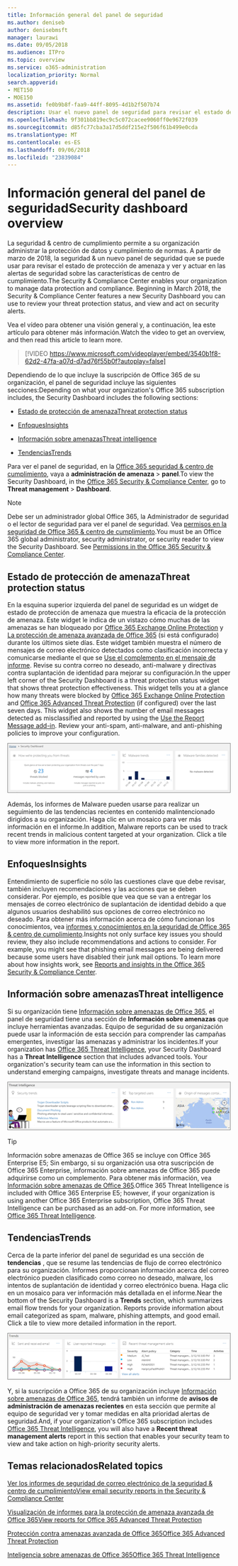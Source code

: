 ```yaml
---
title: Información general del panel de seguridad
ms.author: deniseb
author: denisebmsft
manager: laurawi
ms.date: 09/05/2018
ms.audience: ITPro
ms.topic: overview
ms.service: o365-administration
localization_priority: Normal
search.appverid:
- MET150
- MOE150
ms.assetid: fe0b9b8f-faa9-44ff-8095-4d1b2f507b74
description: Usar el nuevo panel de seguridad para revisar el estado de protección de amenaza de Office 365 y ver y actuar en las alertas de seguridad.
ms.openlocfilehash: 9f301bb819ec9c5c072cacee9060ff0e9672f039
ms.sourcegitcommit: d85fc77cba3a17d5ddf215e2f506f61b499e0cda
ms.translationtype: MT
ms.contentlocale: es-ES
ms.lasthandoff: 09/06/2018
ms.locfileid: "23839084"
---
```

# <a name="security-dashboard-overview"></a><span data-ttu-id="c383d-103">Información general del panel de seguridad</span><span class="sxs-lookup"><span data-stu-id="c383d-103">Security dashboard overview</span></span>

<span data-ttu-id="c383d-p101">La seguridad &amp; centro de cumplimiento permite a su organización administrar la protección de datos y cumplimiento de normas. A partir de marzo de 2018, la seguridad &amp; un nuevo panel de seguridad que se puede usar para revisar el estado de protección de amenaza y ver y actuar en las alertas de seguridad sobre las características de centro de cumplimiento.</span><span class="sxs-lookup"><span data-stu-id="c383d-p101">The Security &amp; Compliance Center enables your organization to manage data protection and compliance. Beginning in March 2018, the Security &amp; Compliance Center features a new Security Dashboard you can use to review your threat protection status, and view and act on security alerts.</span></span> 
  
<span data-ttu-id="c383d-106">Vea el vídeo para obtener una visión general y, a continuación, lea este artículo para obtener más información.</span><span class="sxs-lookup"><span data-stu-id="c383d-106">Watch the video to get an overview, and then read this article to learn more.</span></span>
  
> [!VIDEO https://www.microsoft.com/videoplayer/embed/3540b1f8-62d2-47fa-a07d-d7ad76f55b0f?autoplay=false]
  
<span data-ttu-id="c383d-107">Dependiendo de lo que incluye la suscripción de Office 365 de su organización, el panel de seguridad incluye las siguientes secciones:</span><span class="sxs-lookup"><span data-stu-id="c383d-107">Depending on what your organization's Office 365 subscription includes, the Security Dashboard includes the following sections:</span></span>
  
- [<span data-ttu-id="c383d-108">Estado de protección de amenaza</span><span class="sxs-lookup"><span data-stu-id="c383d-108">Threat protection status</span></span>](#threat-protection-status)
    
- [<span data-ttu-id="c383d-109">Enfoques</span><span class="sxs-lookup"><span data-stu-id="c383d-109">Insights</span></span>](#insights)
    
- [<span data-ttu-id="c383d-110">Información sobre amenazas</span><span class="sxs-lookup"><span data-stu-id="c383d-110">Threat intelligence</span></span>](#threat-intelligence)
    
- [<span data-ttu-id="c383d-111">Tendencias</span><span class="sxs-lookup"><span data-stu-id="c383d-111">Trends</span></span>](#trends)
    
<span data-ttu-id="c383d-112">Para ver el panel de seguridad, en la [Office 365 seguridad &amp; centro de cumplimiento](go-to-the-securitycompliance-center.md), vaya a **administración de amenaza** \> **panel**.</span><span class="sxs-lookup"><span data-stu-id="c383d-112">To view the Security Dashboard, in the [Office 365 Security &amp; Compliance Center](go-to-the-securitycompliance-center.md), go to **Threat management** \> **Dashboard**.</span></span>
  
> [!NOTE]
> <span data-ttu-id="c383d-p102">Debe ser un administrador global Office 365, la Administrador de seguridad o el lector de seguridad para ver el panel de seguridad. Vea [permisos en la seguridad de Office 365 &amp; centro de cumplimiento](permissions-in-the-security-and-compliance-center.md).</span><span class="sxs-lookup"><span data-stu-id="c383d-p102">You must be an Office 365 global administrator, security administrator, or security reader to view the Security Dashboard. See [Permissions in the Office 365 Security &amp; Compliance Center](permissions-in-the-security-and-compliance-center.md).</span></span> 
  
## <a name="threat-protection-status"></a><span data-ttu-id="c383d-115">Estado de protección de amenaza</span><span class="sxs-lookup"><span data-stu-id="c383d-115">Threat protection status</span></span>

<span data-ttu-id="c383d-p103">En la esquina superior izquierda del panel de seguridad es un widget de estado de protección de amenaza que muestra la eficacia de la protección de amenaza. Este widget le indica de un vistazo cómo muchas de las amenazas se han bloqueado por [Office 365 Exchange Online Protection](anti-spam-protection.md) y [La protección de amenaza avanzada de Office 365](office-365-atp.md) (si está configurado) durante los últimos siete días. Este widget también muestra el número de mensajes de correo electrónico detectados como clasificación incorrecta y comunicarse mediante el que se [Use el complemento en el mensaje de informe](https://support.office.com/article/b5caa9f1-cdf3-4443-af8c-ff724ea719d2). Revise su contra correo no deseado, anti-malware y directivas contra suplantación de identidad para mejorar su configuración.</span><span class="sxs-lookup"><span data-stu-id="c383d-p103">In the upper left corner of the Security Dashboard is a threat protection status widget that shows threat protection effectiveness. This widget tells you at a glance how many threats were blocked by [Office 365 Exchange Online Protection](anti-spam-protection.md) and [Office 365 Advanced Threat Protection](office-365-atp.md) (if configured) over the last seven days. This widget also shows the number of email messages detected as misclassified and reported by using the [Use the Report Message add-in](https://support.office.com/article/b5caa9f1-cdf3-4443-af8c-ff724ea719d2). Review your anti-spam, anti-malware, and anti-phishing policies to improve your configuration.</span></span>
  
![Widgets de protección de amenaza en la parte superior del panel de seguridad](media/5c7c644e-6b01-4bf8-b991-f6ba0fdc5717.png)
  
<span data-ttu-id="c383d-p104">Además, los informes de Malware pueden usarse para realizar un seguimiento de las tendencias recientes en contenido malintencionado dirigidos a su organización. Haga clic en un mosaico para ver más información en el informe.</span><span class="sxs-lookup"><span data-stu-id="c383d-p104">In addition, Malware reports can be used to track recent trends in malicious content targeted at your organization. Click a tile to view more information in the report.</span></span>
  
## <a name="insights"></a><span data-ttu-id="c383d-123">Enfoques</span><span class="sxs-lookup"><span data-stu-id="c383d-123">Insights</span></span>

<span data-ttu-id="c383d-p105">Entendimiento de superficie no sólo las cuestiones clave que debe revisar, también incluyen recomendaciones y las acciones que se deben considerar. Por ejemplo, es posible que vea que se van a entregar los mensajes de correo electrónico de suplantación de identidad debido a que algunos usuarios deshabilitó sus opciones de correo electrónico no deseado. Para obtener más información acerca de cómo funcionan los conocimientos, vea [informes y conocimientos en la seguridad de Office 365 &amp; centro de cumplimiento](reports-and-insights-in-security-and-compliance.md).</span><span class="sxs-lookup"><span data-stu-id="c383d-p105">Insights not only surface key issues you should review, they also include recommendations and actions to consider. For example, you might see that phishing email messages are being delivered because some users have disabled their junk mail options. To learn more about how insights work, see [Reports and insights in the Office 365 Security &amp; Compliance Center](reports-and-insights-in-security-and-compliance.md).</span></span>
  
## <a name="threat-intelligence"></a><span data-ttu-id="c383d-127">Información sobre amenazas</span><span class="sxs-lookup"><span data-stu-id="c383d-127">Threat intelligence</span></span>

<span data-ttu-id="c383d-p106">Si su organización tiene [Información sobre amenazas de Office 365](office-365-ti.md), el panel de seguridad tiene una sección de **Información sobre amenazas** que incluye herramientas avanzadas. Equipo de seguridad de su organización puede usar la información de esta sección para comprender las campañas emergentes, investigar las amenazas y administrar los incidentes.</span><span class="sxs-lookup"><span data-stu-id="c383d-p106">If your organization has [Office 365 Threat Intelligence](office-365-ti.md), your Security Dashboard has a **Threat Intelligence** section that includes advanced tools. Your organization's security team can use the information in this section to understand emerging campaigns, investigate threats and manage incidents.</span></span> 
  
![Información sobre amenazas le ayudará a comprender los ataques dirigidos a su organización](media/6ce67cf2-3bbb-4008-9c55-1b4c7af0471f.png)
  
> [!TIP]
> <span data-ttu-id="c383d-p107">Información sobre amenazas de Office 365 se incluye con Office 365 Enterprise E5; Sin embargo, si su organización usa otra suscripción de Office 365 Enterprise, información sobre amenazas de Office 365 puede adquirirse como un complemento. Para obtener más información, vea [Información sobre amenazas de Office 365](office-365-ti.md).</span><span class="sxs-lookup"><span data-stu-id="c383d-p107">Office 365 Threat Intelligence is included with Office 365 Enterprise E5; however, if your organization is using another Office 365 Enterprise subscription, Office 365 Threat Intelligence can be purchased as an add-on. For more information, see [Office 365 Threat Intelligence](office-365-ti.md).</span></span> 
  
## <a name="trends"></a><span data-ttu-id="c383d-133">Tendencias</span><span class="sxs-lookup"><span data-stu-id="c383d-133">Trends</span></span>

<span data-ttu-id="c383d-p108">Cerca de la parte inferior del panel de seguridad es una sección de **tendencias** , que se resume las tendencias de flujo de correo electrónico para su organización. Informes proporcionan información acerca del correo electrónico pueden clasificado como correo no deseado, malware, los intentos de suplantación de identidad y correo electrónico buena. Haga clic en un mosaico para ver información más detallada en el informe.</span><span class="sxs-lookup"><span data-stu-id="c383d-p108">Near the bottom of the Security Dashboard is a **Trends** section, which summarizes email flow trends for your organization. Reports provide information about email categorized as spam, malware, phishing attempts, and good email. Click a tile to view more detailed information in the report.</span></span> 
  
![La sección tendencias resume las tendencias de flujo de correo electrónico para la organización](media/edec55c0-59f4-4510-ae91-4a50b7b3cd93.png)
  
<span data-ttu-id="c383d-138">Y, si la suscripción a Office 365 de su organización incluye [Información sobre amenazas de Office 365](office-365-ti.md), tendrá también un informe de **avisos de administración de amenazas recientes** en esta sección que permite al equipo de seguridad ver y tomar medidas en alta prioridad alertas de seguridad.</span><span class="sxs-lookup"><span data-stu-id="c383d-138">And, if your organization's Office 365 subscription includes [Office 365 Threat Intelligence](office-365-ti.md), you will also have a **Recent threat management alerts** report in this section that enables your security team to view and take action on high-priority security alerts.</span></span> 
  
## <a name="related-topics"></a><span data-ttu-id="c383d-139">Temas relacionados</span><span class="sxs-lookup"><span data-stu-id="c383d-139">Related topics</span></span>

[<span data-ttu-id="c383d-140">Ver los informes de seguridad de correo electrónico de la seguridad &amp; centro de cumplimiento</span><span class="sxs-lookup"><span data-stu-id="c383d-140">View email security reports in the Security &amp; Compliance Center</span></span>](view-email-security-reports.md)
  
[<span data-ttu-id="c383d-141">Visualización de informes para la protección de amenaza avanzada de Office 365</span><span class="sxs-lookup"><span data-stu-id="c383d-141">View reports for Office 365 Advanced Threat Protection</span></span>](view-reports-for-atp.md)
  
[<span data-ttu-id="c383d-142">Protección contra amenazas avanzada de Office 365</span><span class="sxs-lookup"><span data-stu-id="c383d-142">Office 365 Advanced Threat Protection</span></span>](office-365-atp.md)
  
[<span data-ttu-id="c383d-143">Inteligencia sobre amenazas de Office 365</span><span class="sxs-lookup"><span data-stu-id="c383d-143">Office 365 Threat Intelligence</span></span>](office-365-ti.md)
  

